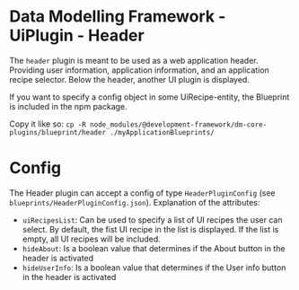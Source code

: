 # Data Modelling Framework - UiPlugin - Header

The `header` plugin is meant to be used as a web application header. Providing user information, application
information, and an application recipe selector. Below the header, another UI plugin is displayed.

If you want to specify a config object in some UiRecipe-entity, the Blueprint is included in the npm package.

Copy it like so: `cp -R node_modules/@development-framework/dm-core-plugins/blueprint/header ./myApplicationBlueprints/`

# Config

The Header plugin can accept a config of type `HeaderPluginConfig` (see `blueprints/HeaderPluginConfig.json`).
Explanation of the attributes:

* `uiRecipesList`: Can be used to specify a list of UI recipes the user can select. By default, the fist UI recipe in
  the list is displayed. If the list is empty, all UI recipes will be included.
* `hideAbout`: Is a boolean value that determines if the About button in the header is activated
* `hideUserInfo`: Is a boolean value that determines if the User info button in the header is activated
